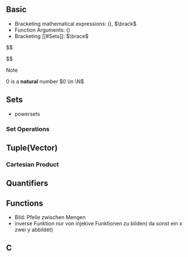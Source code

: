 ## Basic
- Bracketing mathematical expressions: $\lparen \rparen$, $\brack$
- Function Arguments: $\lparen \rparen$
- Bracketing [[#Sets]]: $\brace$

$$

$$

>[!Note]
>0 is a **natural** number $0 \in \N$
>
## Sets

- powersets
### Set Operations

## Tuple(Vector)

### Cartesian Product

## Quantifiers

## Functions

- Bild: Pfeile zwischen Mengen 
- inverse Funktion nur von injekive Funktionen zu bilden( da sonst ein x zwei y abbildet)

## C